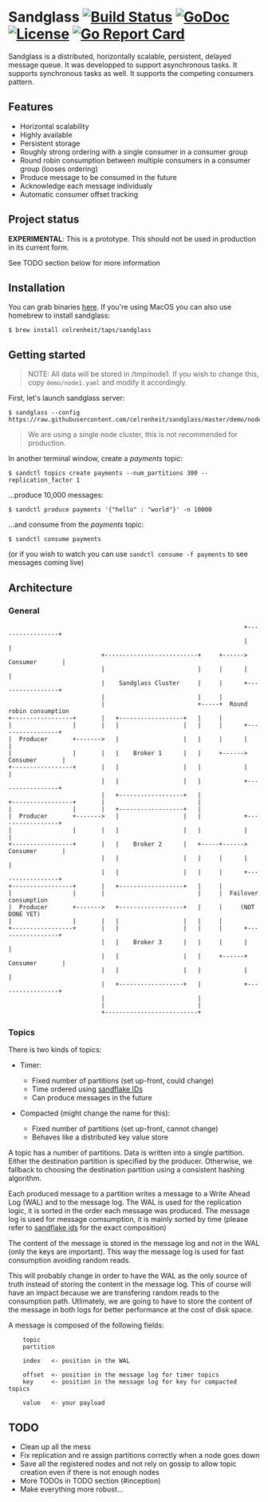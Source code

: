 # Sandglass [![Build Status](https://img.shields.io/travis/celrenheit/sandglass.svg?style=flat-square)](https://travis-ci.org/celrenheit/sandglass) [![GoDoc](https://img.shields.io/badge/godoc-reference-5272B4.svg?style=flat-square)](https://godoc.org/github.com/celrenheit/sandglass/broker) [![License](https://img.shields.io/badge/license-apache-blue.svg?style=flat-square)](LICENSE) [![Go Report Card](https://goreportcard.com/badge/github.com/celrenheit/sandglass?style=flat-square)](https://goreportcard.com/report/github.com/celrenheit/sandglass)

Sandglass is a distributed, horizontally scalable, persistent, delayed message queue. It was developped to support asynchronous tasks. It supports synchronous tasks as well. It supports the competing consumers pattern.

## Features

* Horizontal scalability
* Highly available
* Persistent storage
* Roughly strong ordering with a single consumer in a consumer group
* Round robin consumption between multiple consumers in a consumer group (looses ordering)
* Produce message to be consumed in the future
* Acknowledge each message individualy
* Automatic consumer offset tracking

## Project status

**EXPERIMENTAL**: This is a prototype. This should not be used in production in its current form.

See TODO section below for more information


## Installation

You can grab binaries [here](https://github.com/celrenheit/sandglass/releases). If you're using MacOS you can also use homebrew to install sandglass:

```shell
$ brew install celrenheit/taps/sandglass
```

## Getting started

> NOTE: All data will be stored in /tmp/node1. If you wish to change this, copy `demo/node1.yaml` and modify it accordingly.


First, let's launch sandglass server:

```shell
$ sandglass --config https://raw.githubusercontent.com/celrenheit/sandglass/master/demo/node1.yaml
```

> We are using a single node cluster, this is not recommended for production.

In another terminal window, create a _payments_ topic:

```shell
$ sandctl topics create payments --num_partitions 300 --replication_factor 1
```

...produce 10,000 messages:

```shell
$ sandctl produce payments '{"hello" : "world"}' -n 10000
```

...and consume from the _payments_ topic:

```shell
$ sandctl consume payments
```

(or if you wish to watch you can use `sandctl consume -f payments` to see messages coming live)


## Architecture

### General

```
                                                                  +-----------------+
                                                                  |                 |
                          +--------------------------+     +------>  Consumer       |
                          |                          |     |      |                 |
                          |    Sandglass Cluster     |     |      +-----------------+
                          |                          |     |
                          |                          +-----+  Round robin consumption
+-----------------+       |   +------------------+   |     |
|                 |       |   |                  |   |     |      +-----------------+
|  Producer       +------->   |                  |   |     |      |                 |
|                 |       |   |    Broker 1      |   |     +------>  Consumer       |
+-----------------+       |   |                  |   |            |                 |
                          |   |                  |   |            +-----------------+
                          |   +------------------+   |
+-----------------+       |                          |
|                 |       |   +------------------+   |
|  Producer       +------->   |                  |   |            +-----------------+
|                 |       |   |                  |   |            |                 |
+-----------------+       |   |    Broker 2      |   +-----+------>  Consumer       |
                          |   |                  |   |     |      |                 |
                          |   |                  |   |     |      +-----------------+
+-----------------+       |   +------------------+   |     |
|                 |       |                          |     |  Failover consumption
|  Producer       +------->   +------------------+   |     |     (NOT DONE YET)
|                 |       |   |                  |   |     |
+-----------------+       |   |                  |   |     |      +-----------------+
                          |   |    Broker 3      |   |     |      |                 |
                          |   |                  |   |     +------+  Consumer       |
                          |   |                  |   |            |                 |
                          |   +------------------+   |            +-----------------+
                          |                          |
                          |                          |
                          +--------------------------+
```


### Topics

There is two kinds of topics:
* Timer:
   * Fixed number of partitions (set up-front, could change)
   * Time ordered using [sandflake IDs](https://github.com/celrenheit/sandflake)
   * Can produce messages in the future

* Compacted (might change the name for this):
   * Fixed number of partitions (set up-front, cannot change)
   * Behaves like a distributed key value store


A topic has a number of partitions.
Data is written into a single partition. Either the destination partition is specified by the producer. Otherwise, we fallback to choosing the destination partition using a consistent hashing algorithm.

Each produced message to a partition writes a message to a Write Ahead Log (WAL) and to the message log.
The WAL is used for the replication logic, it is sorted in the order each message was produced.
The message log is used for message comsumption, it is mainly sorted by time (please refer to [sandflake ids](https://github.com/celrenheit/sandflake) for the exact composition)

The content of the message is stored in the message log and not in the WAL (only the keys are important). This way the message log is used for fast consumption avoiding random reads. 

This will probably change in order to have the WAL as the only source of truth instead of storing the content in the message log. This of course will have an impact because we are transfering random reads to the consumption path. Utlimately, we are going to have to store the content of the message in both logs for better performance at the cost of disk space.


A message is composed of the following fields:

        topic
        partition

        index   <- position in the WAL

        offset  <- position in the message log for timer topics
        key     <- position in the message log for key for compacted topics

        value   <- your payload


## TODO

* Clean up all the mess
* Fix replication and re assign partitions correctly when a node goes down
* Save all the registered nodes and not rely on gossip to allow topic creation even if there is not enough nodes
* More TODOs in TODO section (#inception)
* Make everything more robust...